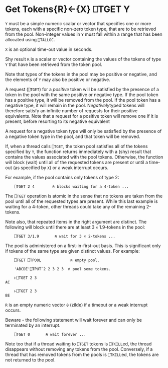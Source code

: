 



<h1 class="heading"><span class="name">Get Tokens</span><span class="command">{R}←{X} ⎕TGET Y</span></h1>

`Y` must be a simple numeric scalar or vector that specifies one or more tokens, each with a specific non-zero token type, that are to be retrieved from the pool. Non-integer values in `Y` must fall within a range that has been allocated using `⎕TALLOC`.


`X` is an optional time-out value in seconds.


Shy result `R` is a scalar or vector containing the values of the tokens of type `Y` that have been retrieved from the token pool.


Note that types of the tokens in the pool may be positive or negative, and the elements of `Y` may also be positive or negative.


A request (`⎕TGET`) for a *positive* token will be satisfied by the presence of a token in the pool with the same positive or negative type. If the pool token has a positive type, it will be removed from the pool. If the pool token has a negative type, it will remain in the pool. N*egatively*typed tokens will therefore satisfy an infinite number of requests for their positive equivalents. Note that a request for a positive token will remove one if it is present, before resorting to its negative equivalent


A request for a negative token type will only be satisfied by the presence of a negative token type in the pool, and that token will be removed.


If, when a thread calls `⎕TGET`, the token pool satisfies all of the tokens specified by `Y`, the function returns immediately with a (shy) result that contains the values associated with the pool tokens. Otherwise, the function will block (wait) until all of the requested tokens are present or until a time-out (as specified by `X`) or a weak interrupt occurs.


For example, if the pool contains only tokens of type 2:
```apl
    ⎕TGET 2 4        ⍝ blocks waiting for a 4-token ...
```


The `⎕TGET` operation is atomic in the sense that no tokens are taken from the pool until all of the requested types are present. While this last example is waiting for a 4-token, other threads could take any of the remaining 2-tokens.


Note also, that repeated items in the right argument are distinct. The following will block until there are at least 3 `×` 1.9-tokens in the pool:
```apl
    ⎕TGET 3/1.9       ⍝ wait for 3 × 2-tokens ...
```


The pool is administered on a first-in-first-out basis. This is significant only if tokens of the same type are given distinct values. For example:
```apl
    ⎕TGET ⎕TPOOL             ⍝ empty pool.
 
    'ABCDE'⎕TPUT¨2 2 3 2 3  ⍝ pool some tokens.
 
    ⊢⎕TGET 2 3
AC
 
    ⊢⎕TGET 2 3
BE
```


`R` is an empty numeric vector `⍬` (zilde) if a timeout or a weak interrupt occurs.


Beware - the following statement will wait forever and can only be terminated by an interrupt.
```apl
    ⎕TGET 0       ⍝ wait forever ...
```


Note too that if a thread waiting to `⎕TGET` tokens is `⎕TKILL`ed, the thread disappears without removing any tokens from the pool. Conversely, if a thread that has removed tokens from the pools is `⎕TKILL`ed, the tokens are not returned to the pool.


